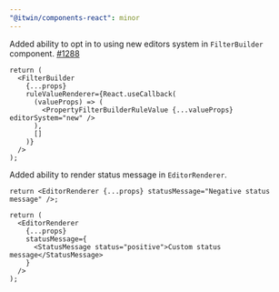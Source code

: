 ```yaml
---
"@itwin/components-react": minor
---
```


Added ability to opt in to using new editors system in `FilterBuilder` component. [#1288](https://github.com/iTwin/appui/pull/1288)

```tsx
return (
  <FilterBuilder
    {...props}
    ruleValueRenderer={React.useCallback(
      (valueProps) => (
        <PropertyFilterBuilderRuleValue {...valueProps} editorSystem="new" />
      ),
      []
    )}
  />
);
```

Added ability to render status message in `EditorRenderer`.

```tsx
return <EditorRenderer {...props} statusMessage="Negative status message" />;
```

```tsx
return (
  <EditorRenderer
    {...props}
    statusMessage={
      <StatusMessage status="positive">Custom status message</StatusMessage>
    }
  />
);
```
